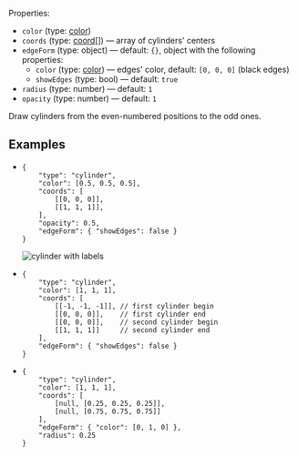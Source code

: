 Properties:
- `color` (type: [color](/mathics-threejs-backend/types/color))
- `coords` (type: [coord[]](/mathics-threejs-backend/types/coord)) — array of cylinders' centers
- `edgeForm` (type: object) — default: `{}`, object with the following properties:
  - `color` (type: [color](/mathics-threejs-backend/types/color)) — edges' color, default: `[0, 0, 0]` (black edges)
  - `showEdges` (type: bool) — default: `true`
- `radius` (type: number) — default: `1`
- `opacity` (type: number) — default: `1`

Draw cylinders from the even-numbered positions to the odd ones.

## Examples
- ```jsonc
  {
      "type": "cylinder",
      "color": [0.5, 0.5, 0.5],
      "coords": [
          [[0, 0, 0]],
          [[1, 1, 1]],
      ],
      "opacity": 0.5,
      "edgeForm": { "showEdges": false }
  }
  ```
  ![cylinder with labels](https://user-images.githubusercontent.com/62714153/127582372-001693bf-1c3a-421e-949f-e874ca842a05.png)
- ```jsonc
  {
      "type": "cylinder",
      "color": [1, 1, 1],
      "coords": [
          [[-1, -1, -1]], // first cylinder begin
          [[0, 0, 0]],    // first cylinder end
          [[0, 0, 0]],    // second cylinder begin
          [[1, 1, 1]]     // second cylinder end
      ],
      "edgeForm": { "showEdges": false }
  }
  ```
  <div class='center' id='graphics-container-1'></div>
  <script>
  	drawGraphics3d(
  		document.getElementById('graphics-container-1'),
  		{
  			elements: [
  				{
  					type: 'cylinder',
  					color: [1, 1, 1],
  					coords: [
  						[[-1, -1, -1]], // first cylinder begin
  						[[0, 0, 0]],    // first cylinder end
  						[[0, 0, 0]],    // second cylinder begin
  						[[1, 1, 1]]     // second cylinder end
  					],
  					edgeForm: { showEdges: false }
  				}
  			],
  			lighting: [
  				{
  					type: 'directional',
  					color: [1, 1, 1],
  					coords: [[1, 1, 1]]
  				}
  			],
  			viewpoint: [2, -4, 4]
  		}
  	);
  </script>
- ```jsonc
  {
      "type": "cylinder",
      "color": [1, 1, 1],
      "coords": [
          [null, [0.25, 0.25, 0.25]],
          [null, [0.75, 0.75, 0.75]]
      ],
      "edgeForm": { "color": [0, 1, 0] },
      "radius": 0.25
  }
  ```
  <div class='center' id='graphics-container-2'></div>
  <script>
  	drawGraphics3d(
  		document.getElementById('graphics-container-2'),
  		{
  			elements: [
  				{
  					type: 'cylinder',
  					color: [1, 1, 1],
  					coords: [
  						[null, [0.25, 0.25, 0.25]],
  						[null, [0.75, 0.75, 0.75]]
  					],
  					edgeForm: { color: [0, 1, 0] },
  					radius: 0.25
  				}
  			],
  			lighting: [
  				{
  					type: 'directional',
  					color: [0.5, 0.5, 0.5],
  					coords: [null, [0, 0, 0]]
  				}
  			],
  			viewpoint: [-1, 2, 4]
  		}
  	);
  </script>
